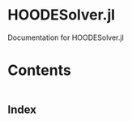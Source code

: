 # HOODESolver.jl

Documentation for HOODESolver.jl

# Contents

```@contents
```

## Index

```@index
```
